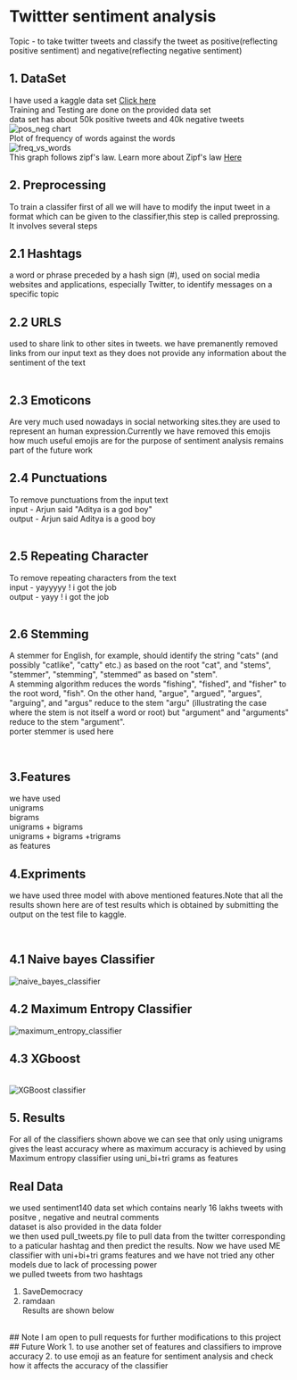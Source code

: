 # Twittter sentiment analysis
Topic - to take twitter tweets and classify the tweet as positive(reflecting positive sentiment) and negative(reflecting negative sentiment)
<br/>

## 1. DataSet
I have used a kaggle data set <a href = "https://www.kaggle.com/c/twitter-sentiment-analysis2">Click here</a><br/>
Training and Testing are done on the provided data set<br/>
data set has about 50k positive tweets and 40k negative tweets
<br/>
<img src = "https://github.com/adibyte95/Twittter-sentiment-analysis/blob/master/charts/comparison.png" alt ="pos_neg chart">
<br/>
Plot of frequency of words against the words <br/>
<img src="https://github.com/adibyte95/Twittter-sentiment-analysis/blob/master/charts/freq_words.png" alt="freq_vs_words">
<br/>
This graph follows zipf's law. Learn more about Zipf's law <a href="https://www.youtube.com/watch?v=qnfxA_mL848">Here</a>
 
## 2. Preprocessing
To train a classifer first of all we will have to modify the input tweet in a format which can be given to the classifier,this step is called preprossing.<br/>
It involves several steps<br/>

## 2.1 Hashtags
a word or phrase preceded by a hash sign (#), used on social media websites and applications, especially Twitter, to identify messages on a specific topic

## 2.2 URLS
used to share link to other sites in tweets.
we have premanently removed links from our input text as they does not provide any information about the sentiment of the text <br/>
<br/>

## 2.3 Emoticons
Are very much used nowadays in social networking sites.they are used to represent an human expression.Currently we have removed this emojis <br/>
how much useful emojis are  for the purpose of sentiment analysis remains part of the future work
<br/>

## 2.4 Punctuations
To remove punctuations from the input text<br/>
input - Arjun said "Aditya is a god boy" <br/>
output - Arjun said Aditya is a good boy <br/>
<br/>

## 2.5 Repeating Character
To remove repeating characters from the text <br/>
input - yayyyyy ! i got the job <br/>
output - yayy ! i got the job <br/>
<br/>

## 2.6 Stemming
A stemmer for English, for example, should identify the string "cats" (and possibly "catlike", "catty" etc.) as based on the root "cat", and "stems", "stemmer", "stemming", "stemmed" as based on "stem".
<br/>
A stemming algorithm reduces the words "fishing", "fished", and "fisher" to the root word, "fish". On the other hand, "argue", "argued", "argues", "arguing", and "argus" reduce to the stem "argu" (illustrating the case where the stem is not itself a word or root) but "argument" and "arguments" reduce to the stem "argument".
<br/>
porter stemmer is used here

<br/>

## 3.Features
we have used <br/>
unigrams <br/>
bigrams <br/>
unigrams + bigrams<br/>
unigrams + bigrams +trigrams<br/>
as features
<br/>

## 4.Expriments 
we have used three model with above mentioned features.Note that all the results shown here are of test results which is obtained by  submitting the output on the test file to kaggle.

<br/>

## 4.1 Naive bayes Classifier
<img src ="https://github.com/adibyte95/Twittter-sentiment-analysis/blob/master/charts/Naive_bayes_classifier.png" alt="naive_bayes_classifier">
<br/>

## 4.2 Maximum Entropy Classifier
<img src ="https://github.com/adibyte95/Twittter-sentiment-analysis/blob/master/charts/Maximum_entropy_classifier.png" alt="maximum_entropy_classifier">

## 4.3 XGboost
<br/>
<img src="https://github.com/adibyte95/Twittter-sentiment-analysis/blob/master/charts/XGBoost%20Classifier.png" alt ="XGBoost classifier" >

## 5. Results
For all of the classifiers shown above we can see that only using unigrams gives the least accuracy where as maximum accuracy is achieved by using Maximum entropy classifier using uni_bi+tri grams as features
<br/>

## Real Data
we used sentiment140 data set which contains nearly 16 lakhs tweets with positve , negative and neutral comments<br/>
dataset is also provided in the data folder<br/>
we then used pull_tweets.py file to pull data from the twitter corresponding to a paticular hashtag and then predict the results. Now we have used ME classifier with uni+bi+tri grams features and we have not tried any other models due to lack of processing power<br/>
we pulled tweets from two hashtags<br/>
1. SaveDemocracy<br/>
2. ramdaan<br/>
Results are shown below<br/>

<br/>
## Note
I am open to pull requests for further modifications to this project
<br/>
## Future Work
1. to use another set of features and classifiers to improve accuracy
2. to use emoji as an feature for sentiment analysis and check how it affects the accuracy of the classifier
